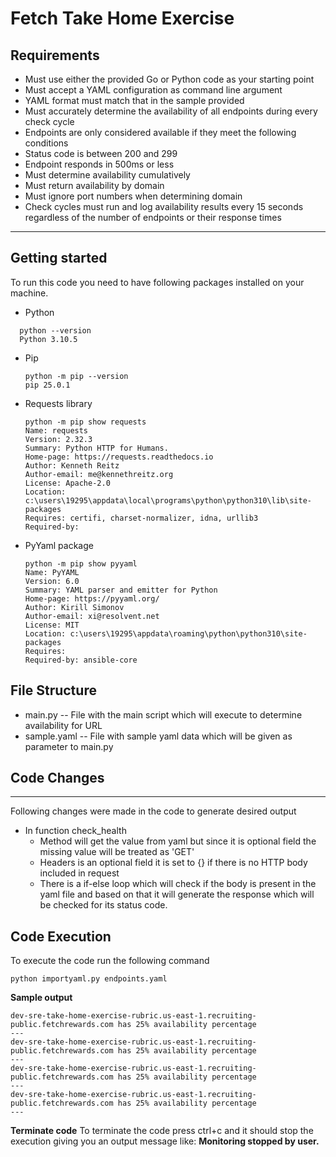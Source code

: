 # Fetch Take Home Exercise

Requirements
---
- Must use either the provided Go or Python code as your starting point
- Must accept a YAML configuration as command line argument
- YAML format must match that in the sample provided
- Must accurately determine the availability of all endpoints during every check cycle
- Endpoints are only considered available if they meet the following conditions
- Status code is between 200 and 299
- Endpoint responds in 500ms or less
- Must determine availability cumulatively
- Must return availability by domain
- Must ignore port numbers when determining domain
- Check cycles must run and log availability results every 15 seconds regardless of the number of endpoints or their response times
---

## Getting started
To run this code you need to have following packages installed on your machine.

- Python
```
  python --version
  Python 3.10.5
```
- Pip
  ```
  python -m pip --version
  pip 25.0.1 
  ```
- Requests library
  ```
  python -m pip show requests
  Name: requests
  Version: 2.32.3
  Summary: Python HTTP for Humans.
  Home-page: https://requests.readthedocs.io
  Author: Kenneth Reitz
  Author-email: me@kennethreitz.org
  License: Apache-2.0
  Location: c:\users\19295\appdata\local\programs\python\python310\lib\site-packages
  Requires: certifi, charset-normalizer, idna, urllib3
  Required-by:
  ```
- PyYaml package
  ```
  python -m pip show pyyaml  
  Name: PyYAML
  Version: 6.0
  Summary: YAML parser and emitter for Python
  Home-page: https://pyyaml.org/
  Author: Kirill Simonov
  Author-email: xi@resolvent.net
  License: MIT
  Location: c:\users\19295\appdata\roaming\python\python310\site-packages
  Requires:
  Required-by: ansible-core
  ```

## File Structure 
- main.py -- File with the main script which will execute to determine availability for URL
- sample.yaml -- File with sample yaml data which will be given as parameter to main.py

## Code Changes
---
Following changes were made in the code to generate desired output
- In function check_health
  - Method will get the value from yaml but since it is optional field the missing value will be treated as 'GET'
  - Headers is an optional field it is set to {} if there is no HTTP body included in request
  - There is a if-else loop which will check if the body is present in the yaml file and based on that it will generate the response which will be checked for its status code.

## Code Execution

To execute the code run the following command
```
python importyaml.py endpoints.yaml
```
**Sample output**
```
dev-sre-take-home-exercise-rubric.us-east-1.recruiting-public.fetchrewards.com has 25% availability percentage
---
dev-sre-take-home-exercise-rubric.us-east-1.recruiting-public.fetchrewards.com has 25% availability percentage
---
dev-sre-take-home-exercise-rubric.us-east-1.recruiting-public.fetchrewards.com has 25% availability percentage
---
dev-sre-take-home-exercise-rubric.us-east-1.recruiting-public.fetchrewards.com has 25% availability percentage
---
```
**Terminate code**
To terminate the code press ctrl+c and it should stop the execution giving you an output message like: **Monitoring stopped by user.**
